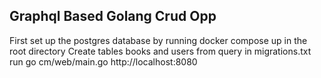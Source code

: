  ## Graphql Based Golang Crud Opp
 First set up the postgres  database by running docker compose up in the root directory
 Create tables books and users from query in migrations.txt
 run go cm/web/main.go
 http://localhost:8080